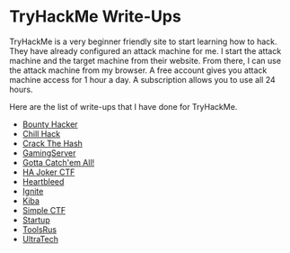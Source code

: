 # TryHackMe Write-Ups

TryHackMe is a very beginner friendly site to start learning how to hack. They have already configured an attack machine for me. I start the attack machine and the target machine from their website. From there, I can use the attack machine from my browser. A free account gives you attack machine access for 1 hour a day. A subscription allows you to use all 24 hours.

Here are the list of write-ups that I have done for TryHackMe.

- [Bounty Hacker](bounty_hacker.md)
- [Chill Hack](chill_hack.md)
- [Crack The Hash](crack_the_hash.md)
- [GamingServer](gaming_server.md)
- [Gotta Catch'em All!](gotta_catch_em_all.md)
- [HA Joker CTF](ha_joker_ctf.md)
- [Heartbleed](heartbleed.md)
- [Ignite](ignite.md)
- [Kiba](kiba.md)
- [Simple CTF](simple_ctf.md)
- [Startup](startup.md)
- [ToolsRus](tools_r_us.md)
- [UltraTech](ultra_tech.md)
